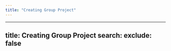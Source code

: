 ```yaml
---
title: "Creating Group Project"
---
```

---

title: Creating Group Project
search:
  exclude: false
---
